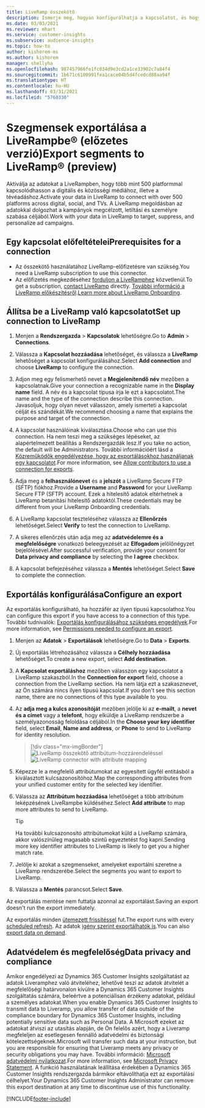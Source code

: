 ```yaml
---
title: LiveRamp összekötő
description: Ismerje meg, hogyan konfigurálhatja a kapcsolatot, és hogyan exportálhatja a LiveRampbe.
ms.date: 03/03/2021
ms.reviewer: mhart
ms.service: customer-insights
ms.subservice: audience-insights
ms.topic: how-to
author: kishorem-ms
ms.author: kishorem
manager: shellyha
ms.openlocfilehash: 987457966fe1fc034d9e3cd2a1ce33902c7a84f4
ms.sourcegitcommit: 1b671c6100991fea1cace04b5d4fcedcd88aa94f
ms.translationtype: HT
ms.contentlocale: hu-HU
ms.lasthandoff: 03/31/2021
ms.locfileid: "5760330"
---
```

# <a name="export-segments-to-liverampreg-preview"></a><span data-ttu-id="f8ce3-103">Szegmensek exportálása a LiveRampbe&reg; (előzetes verzió)</span><span class="sxs-lookup"><span data-stu-id="f8ce3-103">Export segments to LiveRamp&reg; (preview)</span></span>

<span data-ttu-id="f8ce3-104">Aktiválja az adatokat a LiveRampben, hogy több mint 500 platformmal kapcsolódhasson a digitális és közösségi médiához, illetve a tévéadáshoz.</span><span class="sxs-lookup"><span data-stu-id="f8ce3-104">Activate your data in LiveRamp to connect with over 500 platforms across digital, social, and TVs.</span></span> <span data-ttu-id="f8ce3-105">A LiveRamp megoldásban az adatokkal dolgozhat a kampányok megcélzott, letiltási és személyre szabása céljából.</span><span class="sxs-lookup"><span data-stu-id="f8ce3-105">Work with your data in LiveRamp to target, suppress, and personalize ad campaigns.</span></span>

## <a name="prerequisites-for-a-connection"></a><span data-ttu-id="f8ce3-106">Egy kapcsolat előfeltételei</span><span class="sxs-lookup"><span data-stu-id="f8ce3-106">Prerequisites for a connection</span></span>

- <span data-ttu-id="f8ce3-107">Az összekötő használatához LiveRamp-előfizetésre van szükség.</span><span class="sxs-lookup"><span data-stu-id="f8ce3-107">You need a LiveRamp subscription to use this connector.</span></span>
- <span data-ttu-id="f8ce3-108">Az előfizetés megkezdéséhez [forduljon a LiveRamphez](https://liveramp.com/contact/) közvetlenül.</span><span class="sxs-lookup"><span data-stu-id="f8ce3-108">To get a subscription, [contact LiveRamp](https://liveramp.com/contact/) directly.</span></span> <span data-ttu-id="f8ce3-109">[További információ a LiveRamp előkészítésről](https://liveramp.com/our-platform/data-onboarding/).</span><span class="sxs-lookup"><span data-stu-id="f8ce3-109">[Learn more about LiveRamp Onboarding](https://liveramp.com/our-platform/data-onboarding/).</span></span>

## <a name="set-up-connection-to-liveramp"></a><span data-ttu-id="f8ce3-110">Állítsa be a LiveRamp való kapcsolatot</span><span class="sxs-lookup"><span data-stu-id="f8ce3-110">Set up connection to LiveRamp</span></span>

1. <span data-ttu-id="f8ce3-111">Menjen a **Rendszergazda** > **Kapcsolatok** lehetőségre.</span><span class="sxs-lookup"><span data-stu-id="f8ce3-111">Go to **Admin** > **Connections**.</span></span>

1. <span data-ttu-id="f8ce3-112">Válassza a **Kapcsolat hozzáadása** lehetőséget, és válassza a **LiveRamp** lehetőséget a kapcsolat konfigurálásához.</span><span class="sxs-lookup"><span data-stu-id="f8ce3-112">Select **Add connection** and choose **LiveRamp** to configure the connection.</span></span>

1. <span data-ttu-id="f8ce3-113">Adjon meg egy felismerhető nevet a **Megjelenítendő név** mezőben a kapcsolatnak.</span><span class="sxs-lookup"><span data-stu-id="f8ce3-113">Give your connection a recognizable name in the **Display name** field.</span></span> <span data-ttu-id="f8ce3-114">A név és a kapcsolat típusa írja le ezt a kapcsolatot.</span><span class="sxs-lookup"><span data-stu-id="f8ce3-114">The name and the type of the connection describe this connection.</span></span> <span data-ttu-id="f8ce3-115">Javasoljuk, hogy olyan nevet válasszon, amely ismerteti a kapcsolat célját és szándékát.</span><span class="sxs-lookup"><span data-stu-id="f8ce3-115">We recommend choosing a name that explains the purpose and target of the connection.</span></span>

1. <span data-ttu-id="f8ce3-116">A kapcsolat használóinak kiválasztása.</span><span class="sxs-lookup"><span data-stu-id="f8ce3-116">Choose who can use this connection.</span></span> <span data-ttu-id="f8ce3-117">Ha nem teszi meg a szükséges lépéseket, az alapértelmezett beállítás a Rendszergazdák lesz.</span><span class="sxs-lookup"><span data-stu-id="f8ce3-117">If you take no action, the default will be Administrators.</span></span> <span data-ttu-id="f8ce3-118">További információért lásd a [Közreműködők engedélyezése, hogy az exportálásokhoz használjanak egy kapcsolatot](connections.md#allow-contributors-to-use-a-connection-for-exports).</span><span class="sxs-lookup"><span data-stu-id="f8ce3-118">For more information, see [Allow contributors to use a connection for exports](connections.md#allow-contributors-to-use-a-connection-for-exports).</span></span>

1. <span data-ttu-id="f8ce3-119">Adja meg a **felhasználónevet** és a **jelszót** a LiveRamp Secure FTP (SFTP) fiókhoz.</span><span class="sxs-lookup"><span data-stu-id="f8ce3-119">Provide a **Username** and **Password** for your LiveRamp Secure FTP (SFTP) account.</span></span>
<span data-ttu-id="f8ce3-120">Ezek a hitelesítő adatok eltérhetnek a LiveRamp betanítási hitelesítő adatoktól.</span><span class="sxs-lookup"><span data-stu-id="f8ce3-120">These credentials may be different from your LiveRamp Onboarding credentials.</span></span>

1. <span data-ttu-id="f8ce3-121">A LiveRamp kapcsolat teszteléséhez válassza az **Ellenőrzés** lehetőséget.</span><span class="sxs-lookup"><span data-stu-id="f8ce3-121">Select **Verify** to test the connection to LiveRamp.</span></span>

1. <span data-ttu-id="f8ce3-122">A sikeres ellenőrzés után adja meg az **adatvédelemre és a megfelelőségre** vonatkozó beleegyezését az **Elfogadom** jelölőnégyzet bejelölésével.</span><span class="sxs-lookup"><span data-stu-id="f8ce3-122">After successful verification, provide your consent for **Data privacy and compliance** by selecting the **I agree** checkbox.</span></span>

1. <span data-ttu-id="f8ce3-123">A kapcsolat befejezéséhez válassza a **Mentés** lehetőséget.</span><span class="sxs-lookup"><span data-stu-id="f8ce3-123">Select **Save** to complete the connection.</span></span>

## <a name="configure-an-export"></a><span data-ttu-id="f8ce3-124">Exportálás konfigurálása</span><span class="sxs-lookup"><span data-stu-id="f8ce3-124">Configure an export</span></span>

<span data-ttu-id="f8ce3-125">Az exportálás konfigurálható, ha hozzáfér az ilyen típusú kapcsolathoz.</span><span class="sxs-lookup"><span data-stu-id="f8ce3-125">You can configure this export if you have access to a connection of this type.</span></span> <span data-ttu-id="f8ce3-126">További tudnivalók: [Exportálás konfigurálásához szükséges engedélyek](export-destinations.md#set-up-a-new-export).</span><span class="sxs-lookup"><span data-stu-id="f8ce3-126">For more information, see [Permissions needed to configure an export](export-destinations.md#set-up-a-new-export).</span></span>

1. <span data-ttu-id="f8ce3-127">Menjen az **Adatok** > **Exportálások** lehetőségre.</span><span class="sxs-lookup"><span data-stu-id="f8ce3-127">Go to **Data** > **Exports**.</span></span>

1. <span data-ttu-id="f8ce3-128">Új exportálás létrehozásához válassza a **Célhely hozzáadása** lehetőséget.</span><span class="sxs-lookup"><span data-stu-id="f8ce3-128">To create a new export, select **Add destination**.</span></span>

1. <span data-ttu-id="f8ce3-129">A **Kapcsolat exportáláshoz** mezőben válasszon egy kapcsolatot a LiveRamp szakaszból.</span><span class="sxs-lookup"><span data-stu-id="f8ce3-129">In the **Connection for export** field, choose a connection from the LiveRamp section.</span></span> <span data-ttu-id="f8ce3-130">Ha nem látja ezt a szakasznevet, az Ön számára nincs ilyen típusú kapcsolat.</span><span class="sxs-lookup"><span data-stu-id="f8ce3-130">If you don't see this section name, there are no connections of this type available to you.</span></span>

1. <span data-ttu-id="f8ce3-131">Az **adja meg a kulcs azonosítóját** mezőben jelölje ki az **e-mailt**, a **nevet és a címet** vagy a **telefont**, hogy elküldje a LiveRamp rendszerbe a személyazonosság feloldása céljából.</span><span class="sxs-lookup"><span data-stu-id="f8ce3-131">In the **Choose your key identifier** field, select **Email**,  **Name and address**, or **Phone** to send to LiveRamp for identity resolution.</span></span>
   > [!div class="mx-imgBorder"]
   > <span data-ttu-id="f8ce3-132">![LiveRamp összekötő attribútum-hozzárendeléssel](media/export-liveramp-segments.png "LiveRamp összekötő attribútum-hozzárendeléssel")</span><span class="sxs-lookup"><span data-stu-id="f8ce3-132">![LiveRamp connector with attribute mapping](media/export-liveramp-segments.png "LiveRamp connector with attribute mapping")</span></span>

1. <span data-ttu-id="f8ce3-133">Képezze le a megfelelő attribútumokat az egyesített ügyfél entitásból a kiválasztott kulcsazonosítóhoz.</span><span class="sxs-lookup"><span data-stu-id="f8ce3-133">Map the corresponding attributes from your unified customer entity for the selected key identifier.</span></span>

1. <span data-ttu-id="f8ce3-134">Válassza az **Attribútum hozzáadása** lehetőséget a több attribútum leképzésének LiveRampbe küldéséhez.</span><span class="sxs-lookup"><span data-stu-id="f8ce3-134">Select **Add attribute** to map more attributes to send to LiveRamp.</span></span>

   > [!TIP]
   > <span data-ttu-id="f8ce3-135">Ha további kulcsazonosító attribútumokat küld a LiveRamp számára, akkor valószínűleg magasabb szintű egyeztetést fog kapni.</span><span class="sxs-lookup"><span data-stu-id="f8ce3-135">Sending more key identifier attributes to LiveRamp is likely to get you a higher match rate.</span></span>

1. <span data-ttu-id="f8ce3-136">Jelölje ki azokat a szegmenseket, amelyeket exportálni szeretne a LiveRamp rendszerébe.</span><span class="sxs-lookup"><span data-stu-id="f8ce3-136">Select the segments you want to export to LiveRamp.</span></span>

1. <span data-ttu-id="f8ce3-137">Válassza a **Mentés** parancsot.</span><span class="sxs-lookup"><span data-stu-id="f8ce3-137">Select **Save**.</span></span>

<span data-ttu-id="f8ce3-138">Az exportálás mentése nem futtatja azonnal az exportálást.</span><span class="sxs-lookup"><span data-stu-id="f8ce3-138">Saving an export doesn't run the export immediately.</span></span>

<span data-ttu-id="f8ce3-139">Az exportálás minden [ütemezett frissítéssel](system.md#schedule-tab) fut.</span><span class="sxs-lookup"><span data-stu-id="f8ce3-139">The export runs with every [scheduled refresh](system.md#schedule-tab).</span></span> <span data-ttu-id="f8ce3-140">Az adatok [igény szerint exportálhatók is](export-destinations.md#run-exports-on-demand).</span><span class="sxs-lookup"><span data-stu-id="f8ce3-140">You can also [export data on demand](export-destinations.md#run-exports-on-demand).</span></span> 


## <a name="data-privacy-and-compliance"></a><span data-ttu-id="f8ce3-141">Adatvédelem és megfelelőség</span><span class="sxs-lookup"><span data-stu-id="f8ce3-141">Data privacy and compliance</span></span>

<span data-ttu-id="f8ce3-142">Amikor engedélyezi az Dynamics 365 Customer Insights szolgáltatást az adatok Liveramphez való átviteléhez, lehetővé teszi az adatok átvitelét a megfelelőségi határvonalon kívülre a Dynamics 365 Customer Insights szolgáltatás számára, beleértve a potenciálisan érzékeny adatokat, például a személyes adatokat.</span><span class="sxs-lookup"><span data-stu-id="f8ce3-142">When you enable Dynamics 365 Customer Insights to transmit data to Liveramp, you allow transfer of data outside of the compliance boundary for Dynamics 365 Customer Insights, including potentially sensitive data such as Personal Data.</span></span> <span data-ttu-id="f8ce3-143">A Microsoft ezeket az adatokat átviszi az utasítás alapján, de Ön felelős azért, hogy a Liveramp megfeleljen az esetlegesen fennálló adatvédelmi és biztonsági kötelezettségeknek.</span><span class="sxs-lookup"><span data-stu-id="f8ce3-143">Microsoft will transfer such data at your instruction, but you are responsible for ensuring that Liveramp meets any privacy or security obligations you may have.</span></span> <span data-ttu-id="f8ce3-144">További információ: [Microsoft adatvédelmi nyilatkozat](https://go.microsoft.com/fwlink/?linkid=396732).</span><span class="sxs-lookup"><span data-stu-id="f8ce3-144">For more information, see [Microsoft Privacy Statement](https://go.microsoft.com/fwlink/?linkid=396732).</span></span>
<span data-ttu-id="f8ce3-145">A funkció használatának leállítása érdekében a Dynamics 365 Customer Insights rendszergazda bármikor eltávolíthatja ezt az exportálási célhelyet.</span><span class="sxs-lookup"><span data-stu-id="f8ce3-145">Your Dynamics 365 Customer Insights Administrator can remove this export destination at any time to discontinue use of this functionality.</span></span>

[!INCLUDE[footer-include](../includes/footer-banner.md)]
